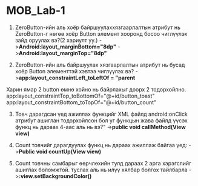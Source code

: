 # MOB_Lab-1

1. ZeroButton-ийн аль хоёр байршуулаххязгаарлалтын атрибут нь ZeroButton-г нөгөө хоёр Button элемент хооронд босоо чиглүүлэх зайд оруулах вэ?(2 хариулт уу.)
->**Android:layout_marginBottom="8dp"**
->**Android:layout_marginTop="8dp"**


2. ZeroButton-ийн аль байршуулах хязгаарлалтын атрибут нь бусад хоёр Button элементтэй хэвтээ чиглүүлэх вэ?
->**app:layout_constraintLeft_toLeftOf = "parent**

Харин ямар 2 button өмнө хойно нь байрлахыг доорх 2 тодорхойлно.
app:layout_constraintTop_toBottomOf="@+id/button_toast"
app:layout_constraintBottom_toTopOf="@+id/button_count"

3. Товч дарагдсан үед ажиллах функцийг XML файлд android:onClick атрибут ашиглан тодорхойлсон бол уг функцын жава файлд үүсэх функц нь дараах 4-аас аль нь вэ?"
->**public void callMethod(View view)**


4. Count товчийг дарагдуулах функц нь дараах ажиллаж байгаа үед:
->**Public void countUp(View view)**


5. Count товчны самбарыг өөрчлөхийн тулд дараах 2 арга хэрэгслийг ашиглах боломжтой. туслах аль нь илүү хялбар болгох тайлбарла
->**:view.setBackgroundColor()**

